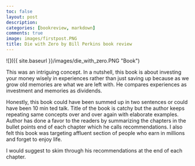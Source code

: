 ```yaml
---
toc: false
layout: post
description: 
categories: [bookreview, markdown]
comments: true
image: images/firstpost.PNG
title: Die with Zero by Bill Perkins book review 
---
```


![]({{ site.baseurl }}/images/die_with_zero.PNG "Book")

This was an intriguing concept. In a nutshell, this book is about investing your money wisely in experiences rather than just saving up because as we grow old memories are what we are left with. He compares experiences as investment and memories as dividends. 

Honestly, this book could have been summed up in two sentences or could have been 10 min ted talk. Title of the book is catchy but the author keeps repeating same concepts over and over again with elaborate examples. Author has done a favor to the readers by summarizing the chapters in the bullet points end of each chapter which he calls recommendations. I also felt this book was targeting affluent section of people who earn in millions and forget to enjoy life.

I would suggest to skim through his recommendations at the end of each chapter.